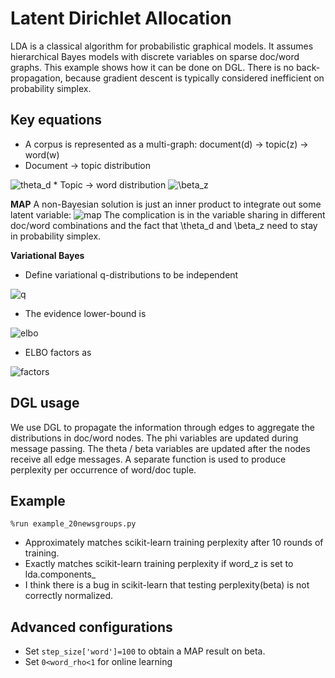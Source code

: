 Latent Dirichlet Allocation
===
LDA is a classical algorithm for probabilistic graphical models. It assumes 
hierarchical Bayes models with discrete variables on sparse doc/word graphs.
This example shows how it can be done on DGL.
There is no back-propagation, because gradient descent is typically considered
inefficient on probability simplex.

Key equations
---

 * A corpus is represented as a multi-graph: document(d) -> topic(z) -> word(w)
 * Document -> topic distribution
 <img src="https://latex.codecogs.com/gif.latex?\theta_d&space;\sim&space;Dir(\alpha)" title="theta_d" />
 * Topic -> word distribution
 <img src="https://latex.codecogs.com/gif.latex?\beta_z&space;\sim&space;Dir(\eta)" title="\beta_z" />

**MAP**
A non-Bayesian solution is just an inner product to integrate out some latent variable:
<img src="https://latex.codecogs.com/gif.latex?p(G(d\stackrel{z}{\to}w))=\prod_{(d,w)}\left(&space;\sum_z\theta_{dz}\beta_{zw}\right)." title="map" />
The complication is in the variable sharing in different doc/word combinations and the fact that \theta_d and \beta_z need to stay in probability simplex.

**Variational Bayes**

 * Define variational q-distributions to be independent
 <img src="https://latex.codecogs.com/gif.latex?q(z_{dw};\phi_{dw}),&space;q(\theta_d;\gamma_d),&space;q(\beta_z;\lambda_z)" title="q" />

 * The evidence lower-bound is
 <img src="https://latex.codecogs.com/gif.latex?\log&space;p(G(d\stackrel{z}{\to}w))\geq&space;\mathbb{E}_q\left[\sum_{(d,w)}\log\left(&space;\frac{\theta_{dz}\beta_{zw}}{q(z)}&space;\right)&space;&plus;\sum_{d}&space;\log\left(&space;\frac{p(\theta_d)}{q(\theta_d)}&space;\right)&space;&plus;\sum_{z}&space;\log\left(&space;\frac{p(\beta_z)}{q(\beta_z)}&space;\right)\right]" title="elbo" />

 * ELBO factors as
 <img src="https://latex.codecogs.com/gif.latex?\sum_{(d,w)}&space;\phi_{dw}^{\top}\left(&space;\mathbb{E}_q[\log\theta_d]&space;&plus;\mathbb{E}_q[\log\beta_{:w}]&space;-\log\phi_{dw}&space;\right)&space;&plus;&space;\sum_d&space;(\alpha-\gamma_d)^\top\mathbb{E}_q[\log&space;\theta_d]-\log(B(\alpha)-B(\gamma_d))&space;&plus;&space;\sum_z&space;(\eta-\lambda_z)^\top\mathbb{E}_q[\log&space;\beta_z]-\log(B(\eta)-B(\lambda_z))" title="factors" />

DGL usage
---
We use DGL to propagate the information through edges to aggregate the distributions in doc/word nodes.
The phi variables are updated during message passing.
The theta / beta variables are updated after the nodes receive all edge messages.
A separate function is used to produce perplexity per occurrence of word/doc tuple.

Example
---
`%run example_20newsgroups.py`
 * Approximately matches scikit-learn training perplexity after 10 rounds of training.
 * Exactly matches scikit-learn training perplexity if word_z is set to lda.components_
 * I think there is a bug in scikit-learn that testing perplexity(beta) is not correctly normalized.

Advanced configurations
---
 * Set `step_size['word']=100` to obtain a MAP result on beta.
 * Set `0<word_rho<1` for online learning
